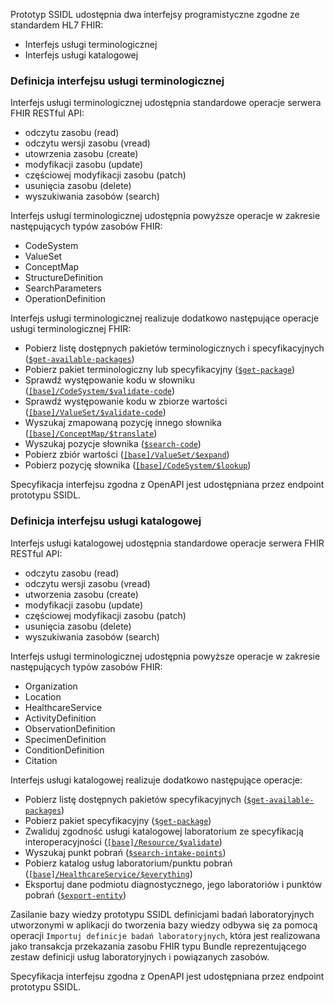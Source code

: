 Prototyp SSIDL udostępnia dwa interfejsy programistyczne zgodne ze standardem HL7 FHIR:
* Interfejs usługi terminologicznej
* Interfejs usługi katalogowej

### Definicja interfejsu usługi terminologicznej

Interfejs usługi terminologicznej udostępnia standardowe operacje serwera FHIR RESTful API:
* odczytu zasobu (read)
* odczytu wersji zasobu (vread)
* utowrzenia zasobu (create)
* modyfikacji zasobu (update)
* częściowej modyfikacji zasobu (patch)
* usunięcia zasobu (delete)
* wyszukiwania zasobów (search)

Interfejs usługi terminologicznej udostępnia powyższe operacje w zakresie następujących typów zasobów FHIR:
* CodeSystem
* ValueSet
* ConceptMap
* StructureDefinition
* SearchParameters
* OperationDefinition

Interfejs usługi terminologicznej realizuje dodatkowo następujące operacje usługi terminologicznej FHIR:
* Pobierz listę dostępnych pakietów terminologicznych i specyfikacyjnych ([`$get-available-packages`](OperationDefinition-SsidlGetAvailablePackages.html))
* Pobierz pakiet terminologiczny lub specyfikacyjny ([`$get-package`](OperationDefinition-SsidlGetPackage.html))
* Sprawdź występowanie kodu w słowniku ([`[base]/CodeSystem/$validate-code`](http://hl7.org/fhir/OperationDefinition/CodeSystem-validate-code))
* Sprawdź występowanie kodu w zbiorze wartości ([`[base]/ValueSet/$validate-code`](http://hl7.org/fhir/OperationDefinition/ValueSet-validate-code))
* Wyszukaj zmapowaną pozycję innego słownika ([`[base]/ConceptMap/$translate`](http://hl7.org/fhir/OperationDefinition/ConceptMap-translate))
* Wyszukaj pozycje słownika ([`$search-code`](OperationDefinition-SsidlSearchCode.html))
* Pobierz zbiór wartości ([`[base]/ValueSet/$expand`]( http://hl7.org/fhir/OperationDefinition/ValueSet-expand))
* Pobierz pozycję słownika ([`[base]/CodeSystem/$lookup`](http://hl7.org/fhir/OperationDefinition/CodeSystem-lookup))

Specyfikacja interfejsu zgodna z OpenAPI jest udostępniana przez endpoint prototypu SSIDL.

### Definicja interfejsu usługi katalogowej

Interfejs usługi katalogowej udostępnia standardowe operacje serwera FHIR RESTful API:
* odczytu zasobu (read)
* odczytu wersji zasobu (vread)
* utworzenia zasobu (create)
* modyfikacji zasobu (update)
* częściowej modyfikacji zasobu (patch)
* usunięcia zasobu (delete)
* wyszukiwania zasobów (search)

Interfejs usługi terminologicznej udostępnia powyższe operacje w zakresie następujących typów zasobów FHIR:
* Organization
* Location
* HealthcareService
* ActivityDefinition
* ObservationDefinition
* SpecimenDefinition
* ConditionDefinition
* Citation

Interfejs usługi katalogowej realizuje dodatkowo następujące operacje:
* Pobierz listę dostępnych pakietów specyfikacyjnych ([`$get-available-packages`](OperationDefinition-SsidlGetAvailablePackages.html))
* Pobierz pakiet specyfikacyjny ([`$get-package`](OperationDefinition-SsidlGetPackage.html))
* Zwaliduj zgodność usługi katalogowej laboratorium ze specyfikacją interoperacyjności ([`[base]/Resource/$validate`]( http://hl7.org/fhir/OperationDefinition/Resource-validate))
* Wyszukaj punkt pobrań ([`$search-intake-points`](OperationDefinition-SsidlSearchIntakePoints.html))
* Pobierz katalog usług laboratorium/punktu pobrań ([`[base]/HealthcareService/$everything`](OperationDefinition-SsidlGetCatalog.html))
* Eksportuj dane podmiotu diagnostycznego, jego laboratoriów i punktów pobrań ([`$export-entity`](OperationDefinition-SsidlExportLab.html))

Zasilanie bazy wiedzy prototypu SSIDL definicjami badań laboratoryjnych utworzonymi w aplikacji do tworzenia bazy wiedzy odbywa się za pomocą operacji 
`Importuj definicje badań laboratoryjnych`, która jest realizowana jako transakcja przekazania zasobu FHIR typu Bundle reprezentującego zestaw definicji usług laboratoryjnych i powiązanych zasobów.

Specyfikacja interfejsu zgodna z OpenAPI jest udostępniana przez endpoint prototypu SSIDL.

